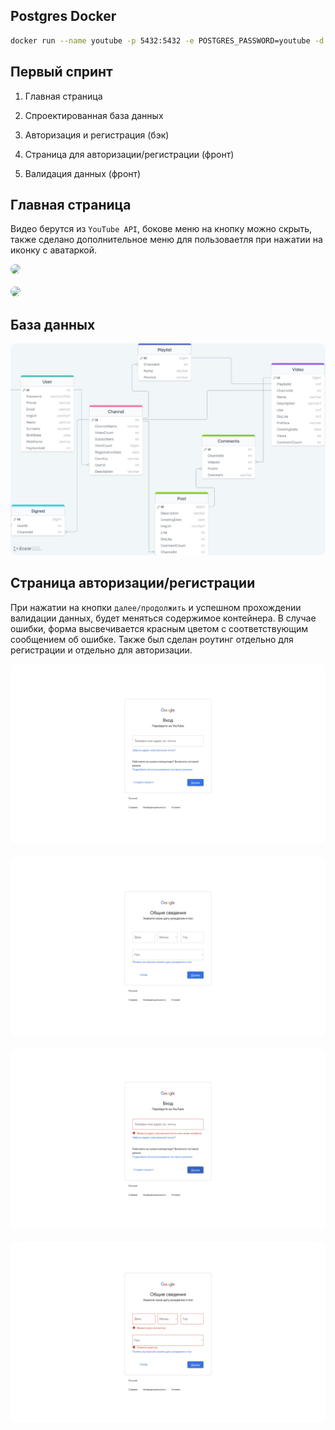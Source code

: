 ## Postgres Docker

```bash
docker run --name youtube -p 5432:5432 -e POSTGRES_PASSWORD=youtube -d postgres:13.3
```

## Первый спринт 

1) Главная страница

2) Спроектированная база данных

3) Авторизация и регистрация (бэк)

4) Страница для авторизации/регистрации (фронт)

5) Валидация данных (фронт)

## Главная страница

Видео берутся из `YouTube API`, бокове меню на кнопку можно скрыть, также сделано дополнительное меню для пользоваетля при нажатии на иконку с аватаркой.

<img src='./materials/1.png' style='border-radius: 10px'> 
<br></br>
<img src='./materials/2.png' style='border-radius: 10px'> 

## База данных

<img src='./materials/DB.jpg' style='border-radius: 10px'> 

## Страница авторизации/регистрации

При нажатии на кнопки `далее/продолжить` и успешном прохождении валидации данных, будет меняться содержимое контейнера. В случае ошибки, форма высвечивается красным цветом с соответствующим сообщением об ошибке. Также был сделан роутинг отдельно для регистрации и отдельно для авторизации.

<img src='./materials/3.png' style='border-radius: 10px'> 
<br></br>
<img src='./materials/5.png' style='border-radius: 10px'> 
<br></br>
<img src='./materials/4.png' style='border-radius: 10px'> 
<br></br>
<img src='./materials/6.png' style='border-radius: 10px'> 
